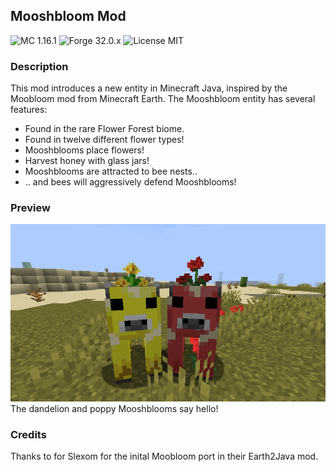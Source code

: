 ## Mooshbloom Mod

![MC 1.16.1](https://img.shields.io/badge/MC-1.16.1-blue)
![Forge 32.0.x](https://img.shields.io/badge/Forge-32.0.x-critical)
![License MIT](https://img.shields.io/badge/License-MIT-blue)

### Description
This mod introduces a new entity in Minecraft Java, inspired by the Moobloom mod from Minecraft Earth.
The Mooshbloom entity has several features:
- Found in the rare Flower Forest biome.
- Found in twelve different flower types!
- Mooshblooms place flowers!
- Harvest honey with glass jars!
- Mooshblooms are attracted to bee nests..
- .. and bees will aggressively defend Mooshblooms!

### Preview
![Dandelion and Poppy Mooshblooms](src/main/resources/banner.png)
The dandelion and poppy Mooshblooms say hello!

### Credits
Thanks to for Slexom for the inital Moobloom port in their Earth2Java mod.
